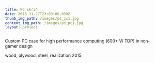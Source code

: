 ```yaml
---
title: PC skříň
date: 2015-11-27T23:00:00.000Z
thumb_img_path: /images/pd_pc1.jpg
content_img_path: /images/pd_pc1.jpg
layout: project
---
```

Custom PC case for high performance computing (600+ W TDP) in non-gamer design

wood, plywood, steel, realization 2015
